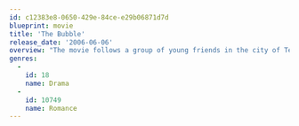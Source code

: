 ```yaml
---
id: c12383e8-0650-429e-84ce-e29b06871d7d
blueprint: movie
title: 'The Bubble'
release_date: '2006-06-06'
overview: "The movie follows a group of young friends in the city of Tel Aviv and is as much a love song to the city as it is an exploration of the claim that people in Tel Aviv are isolated from the rest of the country and the turmoil it's going through. The movie looks at young people's lives in Tel Aviv through the POVs of gays and straights, Jews and Arabs, men and women."
genres:
  -
    id: 18
    name: Drama
  -
    id: 10749
    name: Romance
---
```

